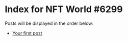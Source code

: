 # Index for NFT World #6299
Posts will be displayed in the order below:

- [Your first post](./001-first.md)

